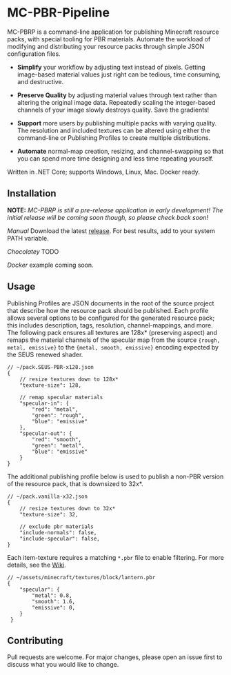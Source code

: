 # MC-PBR-Pipeline

MC-PBRP is a command-line application for publishing Minecraft resource packs, with special tooling for PBR materials. Automate the workload of modifying and distributing your resource packs through simple JSON configuration files.

 - **Simplify** your workflow by adjusting text instead of pixels. Getting image-based material values just right can be tedious, time consuming, and destructive.

 - **Preserve Quality** by adjusting material values through text rather than altering the original image data. Repeatedly scaling the integer-based channels of your image slowly destroys quality. Save the gradients!

 - **Support** more users by publishing multiple packs with varying quality. The resolution and included textures can be altered using either the command-line or Publishing Profiles to create multiple distributions.

 - **Automate** normal-map creation, resizing, and channel-swapping so that you can spend more time designing and less time repeating yourself.

Written in .NET Core; supports Windows, Linux, Mac. Docker ready.

## Installation

**NOTE:** _MC-PBRP is still a pre-release application in early development! The initial release will be coming soon though, so please check back soon!_

*Manual*
Download the latest [release](https://github.com/null511/MC-PBR-Pipeline/releases). For best results, add to your system PATH variable.

*Chocolatey*
TODO

*Docker*
example coming soon.

## Usage

Publishing Profiles are JSON documents in the root of the source project that describe how the resource pack should be published. Each profile allows several options to be configured for the generated resource pack; this includes description, tags, resolution, channel-mappings, and more. The following pack ensures all textures are 128x* (preserving aspect) and remaps the material channels of the specular map from the source `{rough, metal, emissive}` to the `{metal, smooth, emissive}` encoding expected by the SEUS renewed shader.

```
// ~/pack.SEUS-PBR-x128.json
{
	// resize textures down to 128x*
	"texture-size": 128,

	// remap specular materials
	"specular-in": {
		"red": "metal",
		"green": "rough",
		"blue": "emissive"
	},
	"specular-out": {
		"red": "smooth",
		"green": "metal",
		"blue": "emissive"
	}
}
```

The additional publishing profile below is used to publish a non-PBR version of the resource pack, that is downsized to 32x\*.
```
// ~/pack.vanilla-x32.json
{
	// resize textures down to 32x*
	"texture-size": 32,

	// exclude pbr materials
	"include-normals": false,
	"include-specular": false,
}
```

Each item-texture requires a matching `*.pbr` file to enable filtering. For more details, see the [Wiki](/wiki/File-Loading).
```
// ~/assets/minecraft/textures/block/lantern.pbr
{
 	"specular": {
 		"metal": 0.8,
 		"smooth": 1.6,
 		"emissive": 0,
 	}
 }
```

## Contributing
Pull requests are welcome. For major changes, please open an issue first to discuss what you would like to change.
